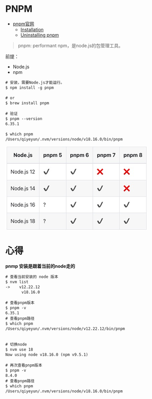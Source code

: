 # PNPM

* [pnpm官网](https://pnpm.io/)
    * [Installation](https://pnpm.io/installation)
    * [Uninstalling pnpm](https://pnpm.io/uninstall)

> pnpm: performant npm，是node.js的包管理工具。



前提：

* Node.js
* npm

```shell
# 安装，需要Node.js才能运行。
$ npm install -g pnpm

# or
$ brew install pnpm

# 验证
$ pnpm --version
6.35.1

$ which pnpm
/Users/qiyeyun/.nvm/versions/node/v18.16.0/bin/pnpm
```

![](./images/pnpm_Nodejs.jpg)



# 心得

**pnmp 安装是跟着当前的node走的**

```shell
# 查看当前安装的 node 版本
$ nvm list
->    v12.22.12
       v18.16.0
       
# 查看pnpm版本 
$ pnpm -v
6.35.1
# 查看pnpm路径
$ which pnpm
/Users/qiyeyun/.nvm/versions/node/v12.22.12/bin/pnpm


# 切换node
$ nvm use 18
Now using node v18.16.0 (npm v9.5.1)

# 再次查看pnpm版本
$ pnpm -v
8.4.0
# 查看pnpm路径
$ which pnpm
/Users/qiyeyun/.nvm/versions/node/v18.16.0/bin/pnpm
```

























